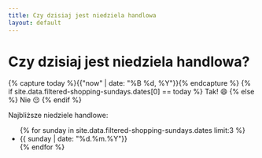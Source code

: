```yaml
---
title: Czy dzisiaj jest niedziela handlowa
layout: default
---
```


<h1 class="display-4 lh-1  text-center">Czy dzisiaj jest niedziela handlowa?</h1>
<p id="is-shopping-allowed" class="display-4 fw-bold lh-1 pt-4 text-center">
{% capture today %}{{"now" | date: "%B %d, %Y"}}{% endcapture %}
{% if site.data.filtered-shopping-sundays.dates[0] == today %}
    Tak! 😄
{% else %}
    Nie 😔
{% endif %}

</p>
<div class="row pt-5">
    <p class="lead">Najbliższe niedziele handlowe:</p>
    <div class="container">
        <ul id="next-sunday" class="list-group">
            {% for sunday in site.data.filtered-shopping-sundays.dates limit:3 %}
                <li class="list-group-item">{{ sunday | date: "%d.%m.%Y"}}</li>
            {% endfor %}
        </ul>
    </div>
</div>
